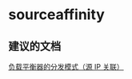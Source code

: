 <properties
    pageTitle="sourceaffinity"
    description="sourceaffinity"
    service="microsoft.network"
    resource="loadbalancers"
    authors="viorican"
    displayOrder=""
    selfHelpType="generic"
    supportTopicIds="32546101"
    resourceTags=""
    productPesIds="16098"
    cloudEnvironments="public"
/>


# sourceaffinity

## **建议的文档**
[负载平衡器的分发模式（源 IP 关联）](https://azure.microsoft.com/documentation/articles/load-balancer-distribution-mode/)


<!--HONumber=Aug16_HO2-->


